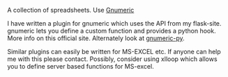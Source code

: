 A collection of spreadsheets. Use [Gnumeric](http://www.gnumeric.org/)

I have written a plugin for gnumeric which uses the API from my flask-site. 
gnumeric lets you define a custom function and provides a python hook. 
More info on this official site. Alternately look at [gnumeric-py](http://www.bruunisejs.dk/PythonHacks/rstFiles/500%20Notes%20on%20spreadsheets%20etc.html).

Similar plugins can easily be written for MS-EXCEL etc. If anyone can help me with this please contact. 
Possibly, consider using xlloop which allows you to define server based functions for MS-excel. 
